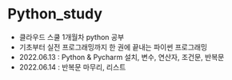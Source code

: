 # Python_study
- 클라우드 스쿨 1개월차 python 공부
- 기초부터 실전 프로그래밍까지 한 권에 끝내는 파이썬 프로그래밍
- 2022.06.13 : Python & Pycharm 설치, 변수, 연산자, 조건문, 반복문
- 2022.06.14 : 반복문 마무리, 리스트
